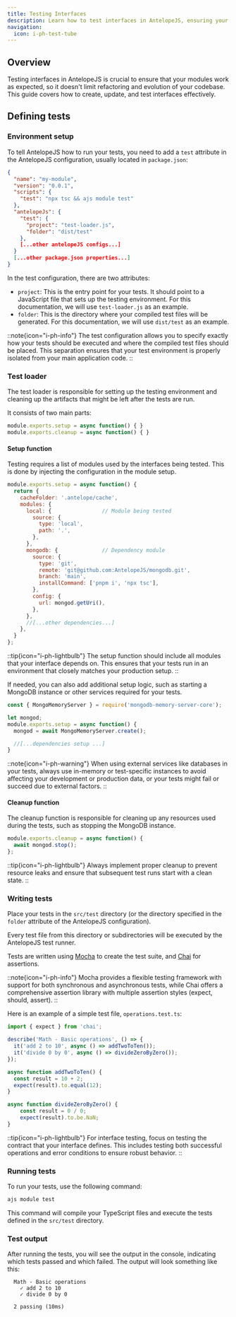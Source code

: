 ```yaml
---
title: Testing Interfaces
description: Learn how to test interfaces in AntelopeJS, ensuring your modules work seamlessly with the defined contracts
navigation:
  icon: i-ph-test-tube
---
```


## Overview

Testing interfaces in AntelopeJS is crucial to ensure that your modules work as expected, so it doesn't limit refactoring and evolution of your codebase. This guide covers how to create, update, and test interfaces effectively.

## Defining tests

### Environment setup

To tell AntelopeJS how to run your tests, you need to add a `test` attribute in the AntelopeJS configuration, usually located in `package.json`:

```json
{
  "name": "my-module",
  "version": "0.0.1",
  "scripts": {
    "test": "npx tsc && ajs module test"
  },
  "antelopeJs": {
    "test": {
      "project": "test-loader.js",
      "folder": "dist/test"
    },
    [...other antelopeJS configs...]
  }
  [...other package.json properties...]
}
```

In the test configuration, there are two attributes:
- `project`: This is the entry point for your tests. It should point to a JavaScript file that sets up the testing environment. For this documentation, we will use `test-loader.js` as an example.
- `folder`: This is the directory where your compiled test files will be generated. For this documentation, we will use `dist/test` as an example.

::note{icon="i-ph-info"}
The test configuration allows you to specify exactly how your tests should be executed and where the compiled test files should be placed. This separation ensures that your test environment is properly isolated from your main application code.
::

### Test loader

The test loader is responsible for setting up the testing environment and cleaning up the artifacts that might be left after the tests are run.

It consists of two main parts:
```js
module.exports.setup = async function() { }
module.exports.cleanup = async function() { }
```

#### Setup function

Testing requires a list of modules used by the interfaces being tested. This is done by injecting the configuration in the module setup.

```js
module.exports.setup = async function() {
  return {
    cacheFolder: '.antelope/cache',
    modules: {
      local: {                // Module being tested
        source: {
          type: 'local',
          path: '.',
        },
      },
      mongodb: {              // Dependency module
        source: {
          type: 'git',
          remote: 'git@github.com:AntelopeJS/mongodb.git',
          branch: 'main',
          installCommand: ['pnpm i', 'npx tsc'],
        },
        config: {
          url: mongod.getUri(),
        },
      },
      //[...other dependencies...]
    },
  }
};
```

::tip{icon="i-ph-lightbulb"}
The setup function should include all modules that your interface depends on. This ensures that your tests run in an environment that closely matches your production setup.
::

If needed, you can also add additional setup logic, such as starting a MongoDB instance or other services required for your tests.

```js
const { MongoMemoryServer } = require('mongodb-memory-server-core');

let mongod;
module.exports.setup = async function() {
  mongod = await MongoMemoryServer.create();

  //[...dependencies setup ...]
}
```

::note{icon="i-ph-warning"}
When using external services like databases in your tests, always use in-memory or test-specific instances to avoid affecting your development or production data, or your tests might fail or succeed due to external factors.
::

#### Cleanup function

The cleanup function is responsible for cleaning up any resources used during the tests, such as stopping the MongoDB instance.

```js
module.exports.cleanup = async function() {
  await mongod.stop();
};
```

::tip{icon="i-ph-lightbulb"}
Always implement proper cleanup to prevent resource leaks and ensure that subsequent test runs start with a clean state.
::

### Writing tests

Place your tests in the `src/test` directory (or the directory specified in the `folder` attribute of the AntelopeJS configuration).

Every test file from this directory or subdirectories will be executed by the AntelopeJS test runner.

Tests are written using [Mocha](https://mochajs.org/) to create the test suite, and [Chai](https://www.chaijs.com/) for assertions.

::note{icon="i-ph-info"}
Mocha provides a flexible testing framework with support for both synchronous and asynchronous tests, while Chai offers a comprehensive assertion library with multiple assertion styles (expect, should, assert).
::

Here is an example of a simple test file, `operations.test.ts`:

```ts
import { expect } from 'chai';

describe('Math - Basic operations', () => {
  it('add 2 to 10', async () => addTwoToTen());
  it('divide 0 by 0', async () => divideZeroByZero());
});

async function addTwoToTen() {
  const result = 10 + 2;
  expect(result).to.equal(12);
}

async function divideZeroByZero() {
    const result = 0 / 0;
    expect(result).to.be.NaN;
}
```

::tip{icon="i-ph-lightbulb"}
For interface testing, focus on testing the contract that your interface defines. This includes testing both successful operations and error conditions to ensure robust behavior.
::

### Running tests

To run your tests, use the following command:

```bash
ajs module test
```

This command will compile your TypeScript files and execute the tests defined in the `src/test` directory.


### Test output

After running the tests, you will see the output in the console, indicating which tests passed and which failed. The output will look something like this:

```
  Math - Basic operations
    ✓ add 2 to 10
    ✓ divide 0 by 0

  2 passing (10ms)
```
